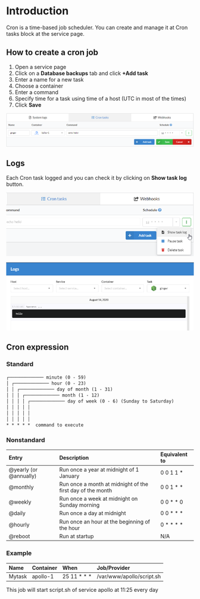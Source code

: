 # Introduction

Cron is a time-based job scheduler. You can create and manage it at Cron tasks block at the service page.

## How to create a cron job

1. Open a service page
2. Click on a **Database backups** tab and click **+Add task**
3. Enter a name for a new task
4. Choose a container
5. Enter a command
5. Specify time for a task using time of a host (UTC in most of the times)
7. Click **Save**

![Cron task create](../img/new_interface/cron_task_create.png)

## Logs

Each Cron task logged and you can check it by clicking on **Show task log** button.

![Cron task log](../img/new_interface/cron_task_log_button.png)

![Cron task log](../img/new_interface/cron_task_log.png)

## Cron expression

### Standard

```
┌───────────── minute (0 - 59)
│ ┌───────────── hour (0 - 23)
│ │ ┌───────────── day of month (1 - 31)
│ │ │ ┌───────────── month (1 - 12)
│ │ │ │ ┌───────────── day of week (0 - 6) (Sunday to Saturday)
│ │ │ │ │                                     
│ │ │ │ │
│ │ │ │ │
* * * * *  command to execute
```

### Nonstandard

| Entry                  | Description                                                | Equivalent to  |
| :-------------         | :-------------                                             | :------------- |
| @yearly (or @annually) | Run once a year at midnight of 1 January                   | 0 0 1 1 * |
| @monthly               | Run once a month at midnight of the first day of the month | 0 0 1 * * |
| @weekly                | Run once a week at midnight on Sunday morning              | 0 0 * * 0 |
| @daily                 | Run once a day at midnight                                 | 0 0 * * * |
| @hourly                | Run once an hour at the beginning of the hour              | 0 * * * * |
| @reboot                | Run at startup                                             | N/A |

### Example

| Name           | Container      | When           | Job/Provider    |
| :------------- | :------------- |:-------------  | :-------------  |
| Mytask         | apollo-1       | 25 11 * * *    | /var/www/apollo/script.sh  |

This job will start script.sh of service apollo at 11:25 every day
